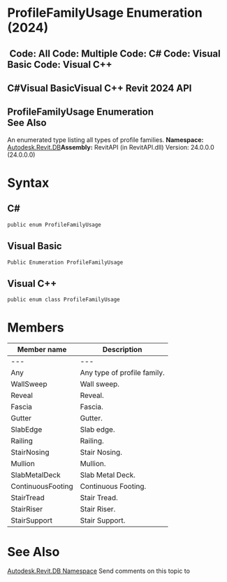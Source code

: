 # ProfileFamilyUsage Enumeration (2024)

﻿
 Code: All Code: Multiple Code: C# Code: Visual Basic Code: Visual C++   
---  
C#Visual BasicVisual C++
Revit 2024 API  
---  
ProfileFamilyUsage Enumeration  
See Also  
---  
An enumerated type listing all types of profile families. 
**Namespace:** [Autodesk.Revit.DB](87546ba7-461b-c646-cbb1-2cb8f5bff8b2.md "Autodesk.Revit.DB Namespace")**Assembly:** RevitAPI (in RevitAPI.dll) Version: 24.0.0.0 (24.0.0.0)
# Syntax
C#  
---  
```text
public enum ProfileFamilyUsage
```
  
Visual Basic  
---  
```text
Public Enumeration ProfileFamilyUsage
```
  
Visual C++  
---  
```text
public enum class ProfileFamilyUsage
```
  
# Members
| Member name | Description |
| --- | --- |
| --- | --- |
| Any | Any type of profile family. |
| WallSweep | Wall sweep. |
| Reveal | Reveal. |
| Fascia | Fascia. |
| Gutter | Gutter. |
| SlabEdge | Slab edge. |
| Railing | Railing. |
| StairNosing | Stair Nosing. |
| Mullion | Mullion. |
| SlabMetalDeck | Slab Metal Deck. |
| ContinuousFooting | Continuous Footing. |
| StairTread | Stair Tread. |
| StairRiser | Stair Riser. |
| StairSupport | Stair Support. |

# See Also
[Autodesk.Revit.DB Namespace](87546ba7-461b-c646-cbb1-2cb8f5bff8b2.md "Autodesk.Revit.DB Namespace")
Send comments on this topic to 